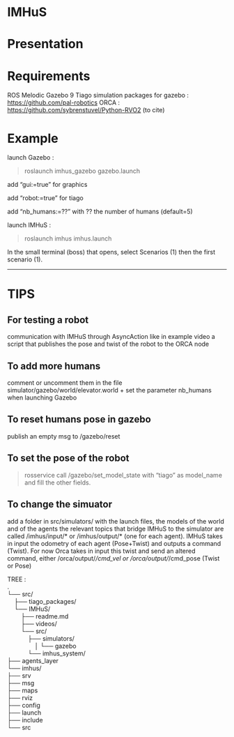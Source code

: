 # IMHuS

# Presentation 



# Requirements 
ROS Melodic
Gazebo 9
Tiago simulation packages for gazebo : https://github.com/pal-robotics
ORCA : https://github.com/sybrenstuvel/Python-RVO2 (to cite)

# Example 

launch Gazebo :
> roslaunch imhus_gazebo gazebo.launch

add “gui:=true” for graphics

add “robot:=true” for tiago

add “nb_humans:=??” with ?? the number of humans (default=5)


launch IMHuS :
> roslaunch imhus imhus.launch

In the small terminal (boss) that opens,  select Scenarios (1) then the first scenario (1).


***
# TIPS 
## For testing a robot 
communication with IMHuS through AsyncAction like in example video 
a script that publishes the pose and twist of the robot to the ORCA node

## To add more humans 
comment or uncomment them in the file simulator/gazebo/world/elevator.world + set the parameter nb_humans when launching Gazebo


## To reset humans pose in gazebo
publish an empty msg to /gazebo/reset
## To set the pose of the robot
> rosservice call /gazebo/set_model_state 
with “tiago” as model_name and fill the other fields. 

## To change the simuator
add a folder in src/simulators/ with the launch files, the models of the world and of the agents
the relevant topics that bridge IMHuS to the simulator are called /imhus/input/* or /imhus/output/* (one for each agent). IMHuS takes in input the odometry of each agent (Pose+Twist) and outputs a command (Twist). For now Orca takes in input this twist and send an altered command, either /orca/output/*/cmd_vel or /orca/output/*/cmd_pose (Twist or Pose)


TREE :  
.  
└── src/  
&nbsp;&nbsp;&nbsp;&nbsp;├── tiago_packages/  
&nbsp;&nbsp;&nbsp;&nbsp;└── IMHuS/  
&nbsp;&nbsp;&nbsp;&nbsp;&nbsp;&nbsp;&nbsp;&nbsp;├── readme.md  
&nbsp;&nbsp;&nbsp;&nbsp;&nbsp;&nbsp;&nbsp;&nbsp;├── videos/  
&nbsp;&nbsp;&nbsp;&nbsp;&nbsp;&nbsp;&nbsp;&nbsp;└── src/  
&nbsp;&nbsp;&nbsp;&nbsp;&nbsp;&nbsp;&nbsp;&nbsp;&nbsp;&nbsp;&nbsp;&nbsp;├── simulators/  
&nbsp;&nbsp;&nbsp;&nbsp;&nbsp;&nbsp;&nbsp;&nbsp;&nbsp;&nbsp;&nbsp;&nbsp;&nbsp;&nbsp;&nbsp;&nbsp;│   └── gazebo  
&nbsp;&nbsp;&nbsp;&nbsp;&nbsp;&nbsp;&nbsp;&nbsp;&nbsp;&nbsp;&nbsp;&nbsp;└── imhus_system/  
                ├── agents_layer  
                └── imhus/  
                    ├── srv  
                    ├── msg  
                    ├── maps  
                    ├── rviz  
                    ├── config  
                    ├── launch  
                    ├── include  
                    └── src  
